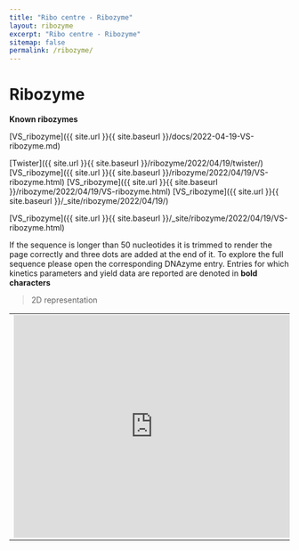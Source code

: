 ```yaml
---
title: "Ribo centre - Ribozyme"
layout: ribozyme
excerpt: "Ribo centre - Ribozyme"
sitemap: false
permalink: /ribozyme/
---
```


# Ribozyme

**Known ribozymes**

[VS_ribozyme]({{ site.url }}{{ site.baseurl }}/docs/2022-04-19-VS-ribozyme.md)
<!--Read more [here]({{ site.url }}{{ site.baseurl }}/ribozyme/2022/04/19/VS-ribozyme)-->
[Twister]({{ site.url }}{{ site.baseurl }}/ribozyme/2022/04/19/twister/)
[VS_ribozyme]({{ site.url }}{{ site.baseurl }}/ribozyme/2022/04/19/VS-ribozyme.html)
[VS_ribozyme]({{ site.url }}{{ site.baseurl }}/ribozyme/2022/04/19/VS-ribozyme.html)
[VS_ribozyme]({{ site.url }}{{ site.baseurl }}/_site/ribozyme/2022/04/19/)
<!--Read more [here]({{ site.url }}{{ site.baseurl }}/ribozyme/2022/04/19/VS-ribozyme.html)-->
<!--[VS_ribozyme]({{ site.url }}{{ site.baseurl }}/structure/index.html?id=VS_ribozyme)-->
[VS_ribozyme]({{ site.url }}{{ site.baseurl }}/_site/ribozyme/2022/04/19/VS-ribozyme.html)


<!--<div  style="padding-top: 0px; padding-bottom: 50px; padding-left: 30px; padding-right: 30px;">

<table id="dnazymes_table" class="table table-striped table-bordered" cellspacing="0" width="100%">
  <thead>
    <tr>
      <th><a href="/DNAmoreDB/help#help5"><i class="fas fa-question-circle"></i></a>&nbsp;Name</th>
      <th>Length</th>
      <th><a href="/DNAmoreDB/help#help12"><i class="fas fa-question-circle"></i></a>&nbsp;Catalytic region of the Ribozyme</th>
      <th><a href="/DNAmoreDB/help#help4"><i class="fas fa-question-circle"></i></a>&nbsp;Reaction</th>
      <th><a href="/DNAmoreDB/help#help6"><i class="fas fa-question-circle"></i></a>&nbsp;Metal ions/cofactors</th>
    </tr>
    <tr>
      <td name="td0"><a href="https://www.ncbi.nlm.nih.gov/pubmed/16086354">8XL1</a></td>
      <td name="td1">50</td>
      <td name="td2">CCCCGAGGTGTGGACATAGCGGGCTGGTGTGGCGCGCAGT...</td>
      <td name="td3">RNA ligation</td>
      <td name="td4">Mn2+</td>
    </tr>
  </thead>
</table>-->


If the sequence is longer than 50 nucleotides it is trimmed to render the page correctly and three dots are added at the end of it.
To explore the full sequence please open the corresponding DNAzyme entry. Entries for which kinetics parameters and yield data are reported are denoted in <b>bold characters</b>


> 2D representation

<table><tr>
<td><embed src="http://localhost:4000/images/VSD1.svg" style="display:block;width:500px;height:400px" border=0 /></td>
<!--<td><img src="http://localhost:4000/images/VS_ribozymePic/VS2D.svg" alt="drawing" style="height:400px" border=0></td>-->
<td>
<html>
<meta charset="utf-8">
This is an RNA container.
<div id='rna_ss'> </div>
This is after the RNA container.
<script>
    <link rel="stylesheet" type="text/css" href="{{ site.url }}{{ site.baseurl }}/css/fornac.css" />
    <script type='text/javascript' src='{{ site.url }}{{ site.baseurl }}/js/forna/jquery.js'></script>
    <script type='text/javascript' src='{{ site.url }}{{ site.baseurl }}/js/forna/d3.js'></script>
    <script type='text/javascript' src='{{ site.url }}{{ site.baseurl }}/js/forna/fornac.js'></script>
    <script type='text/javascript'>
        var container = new FornaContainer("#rna_ss", {'animation': false});

        var options = {'structure': '((..((....)).(((....))).))',
                       'sequence':             'CGCUUCAUAUAAUCCUAAUGACCUAU'};

        container.addRNA(options.structure, options);
    </script>
</td>
</tr></table><br>







